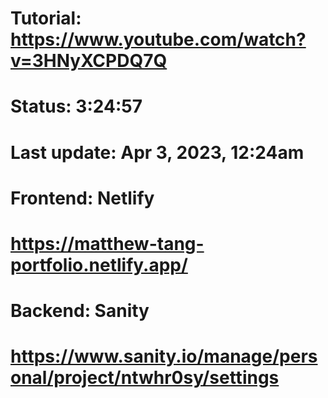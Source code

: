 # Tutorial: https://www.youtube.com/watch?v=3HNyXCPDQ7Q
# Status: 3:24:57
# Last update: Apr 3, 2023, 12:24am

# Frontend: Netlify
# https://matthew-tang-portfolio.netlify.app/

# Backend: Sanity
# https://www.sanity.io/manage/personal/project/ntwhr0sy/settings
